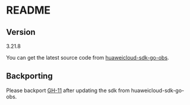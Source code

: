 # README

## Version

3.21.8

You can get the latest source code from [huaweicloud-sdk-go-obs](https://github.com/huaweicloud/huaweicloud-sdk-go-obs).

## Backporting

Please backport [GH-11](https://github.com/chnsz/golangsdk/pull/11) after updating the sdk from
huaweicloud-sdk-go-obs.
